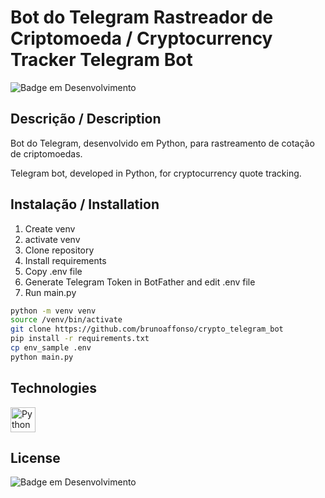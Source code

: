 # Bot do Telegram Rastreador de Criptomoeda / Cryptocurrency Tracker Telegram Bot
![Badge em Desenvolvimento](https://img.shields.io/badge/Status-Finished-green)

## Descrição / Description
Bot do Telegram, desenvolvido em Python, para rastreamento de cotação de criptomoedas.

Telegram bot, developed in Python, for cryptocurrency quote tracking.
## Instalação / Installation

1. Create venv
2. activate venv
3. Clone repository
4. Install requirements
5. Copy .env file
6. Generate Telegram Token in BotFather and edit .env file
7. Run main.py

```bash
python -m venv venv
source /venv/bin/activate
git clone https://github.com/brunoaffonso/crypto_telegram_bot
pip install -r requirements.txt
cp env_sample .env
python main.py
```

## Technologies
<div>
<a href="https://www.python.org/" target="_blank"> <img src="https://cdn.worldvectorlogo.com/logos/python-5.svg" alt="Python" width="40" height="40"/></a>
</div>

## License
![Badge em Desenvolvimento](https://img.shields.io/badge/Licence-MIT-green)